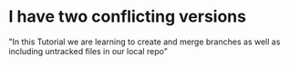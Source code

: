 # I have two conflicting versions
"In this Tutorial we are learning to create and merge branches as well as including untracked files in our local repo"
